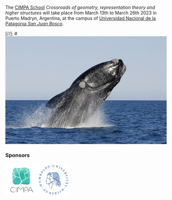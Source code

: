 The [CIMPA School](https://www.cimpa.info/en/node/9) _Crossroads of geometry, representation theory and higher structures_ will take place from March 13th to March 26th 2023 in Puerto Madryn, Argentina, at the campus of [Universidad Nacional de la Patagonia _San Juan Bosco_](http://www.unp.edu.ar). 

[//]: # <img src="1a.jpg">

### Sponsors
[<img src="CIMPA-logo.png" width="100" height="100">](https://www.cimpa.info)[<img src="HU-logo.png" width="100" height="100">](https://www.hu-berlin.de/en)
